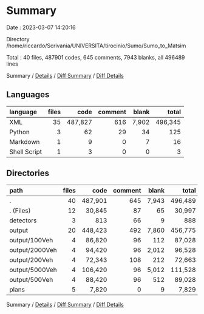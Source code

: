 # Summary

Date : 2023-03-07 14:20:16

Directory /home/riccardo/Scrivania/UNIVERSITA/tirocinio/Sumo/Sumo_to_Matsim

Total : 40 files,  487901 codes, 645 comments, 7943 blanks, all 496489 lines

Summary / [Details](details.md) / [Diff Summary](diff.md) / [Diff Details](diff-details.md)

## Languages
| language | files | code | comment | blank | total |
| :--- | ---: | ---: | ---: | ---: | ---: |
| XML | 35 | 487,827 | 616 | 7,902 | 496,345 |
| Python | 3 | 62 | 29 | 34 | 125 |
| Markdown | 1 | 9 | 0 | 7 | 16 |
| Shell Script | 1 | 3 | 0 | 0 | 3 |

## Directories
| path | files | code | comment | blank | total |
| :--- | ---: | ---: | ---: | ---: | ---: |
| . | 40 | 487,901 | 645 | 7,943 | 496,489 |
| . (Files) | 12 | 30,845 | 87 | 65 | 30,997 |
| detectors | 3 | 813 | 66 | 9 | 888 |
| output | 20 | 448,423 | 492 | 7,860 | 456,775 |
| output/100Veh | 4 | 86,820 | 96 | 112 | 87,028 |
| output/2000Veh | 4 | 94,420 | 96 | 2,012 | 96,528 |
| output/200Veh | 4 | 72,343 | 108 | 212 | 72,663 |
| output/5000Veh | 4 | 106,420 | 96 | 5,012 | 111,528 |
| output/500Veh | 4 | 88,420 | 96 | 512 | 89,028 |
| plans | 5 | 7,820 | 0 | 9 | 7,829 |

Summary / [Details](details.md) / [Diff Summary](diff.md) / [Diff Details](diff-details.md)